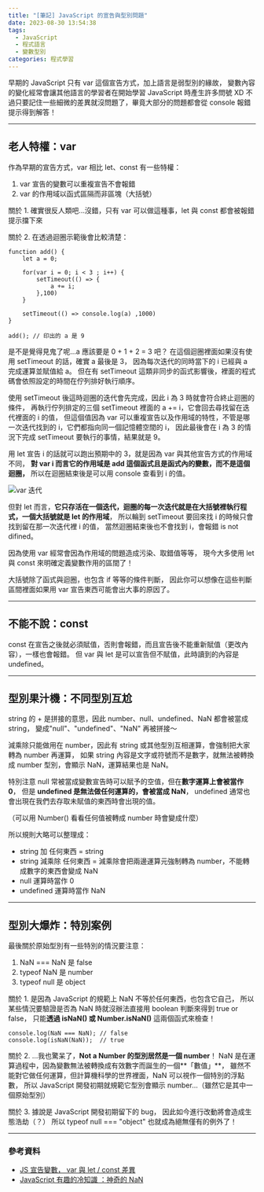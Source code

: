 ```yaml
---
title: "[筆記] JavaScript 的宣告與型別問題"
date: 2023-08-30 13:54:38
tags:
  - JavaScript
  - 程式語言
  - 變數型別
categories: 程式學習
---
```


早期的 JavaScript 只有 var 這個宣告方式，加上語言是弱型別的緣故，
變數內容的變化經常會讓其他語言的學習者在開始學習 JavaScript 時產生許多問號 XD
不過只要記住一些細微的差異就沒問題了，畢竟大部分的問題都會從 console 報錯提示得到解答！

<!-- more -->

---

## 老人特權：var

作為早期的宣告方式，var 相比 let、const 有一些特權：

1. var 宣告的變數可以重複宣告不會報錯
2. var 的作用域以函式區隔而非區塊（大括號）

關於 1. 確實很反人類吧...沒錯，只有 var 可以做這種事，let 與 const 都會被報錯提示擋下來

關於 2. 在透過迴圈示範後會比較清楚：

```JS
function add() {
    let a = 0;

    for(var i = 0; i < 3 ; i++) {
        setTimeout(() => {
            a += i;
        },100)
    }

    setTimeout(() => console.log(a) ,1000)
}

add(); // 印出的 a 是 9
```

是不是覺得見鬼了呢...a 應該要是 0 + 1 + 2 = 3 吧？
在這個迴圈裡面如果沒有使用 setTimeout 的話，確實 a 最後是 3，
因為每次迭代的同時當下的 i 已經與 a 完成運算並賦值給 a。
但在有 setTimeout 這類非同步的函式影響後，裡面的程式碼會依照設定的時間在佇列排好執行順序。

使用 setTimeout 後這時迴圈的迭代會先完成，因此 i 為 3 時就會符合終止迴圈的條件，
再執行佇列排定的三個 setTimeout 裡面的 a += i，它會回去尋找留在迭代裡面的 i 的值，
但這個值因為 var 可以重複宣告以及作用域的特性，不管是哪一次迭代找到的 i，它們都指向同一個記憶體空間的 i，
因此最後會在 i 為 3 的情況下完成 setTimeout 要執行的事情，結果就是 9。

用 let 宣告 i 的話就可以跑出預期中的 3，就是因為 var 與其他宣告方式的作用域不同，
**對 var i 而言它的作用域是 add 這個函式且是函式內的變數，而不是這個迴圈，**
所以在迴圈結束後是可以用 console 查看到 i 的值。

![var 迭代](https://drive.google.com/uc?export=view&id=1Tu1BBCpXOFDepha81CThqcx7IkPL6icH)

但對 let 而言，**它只存活在一個迭代，迴圈的每一次迭代就是在大括號裡執行程式，一個大括號就是 let 的作用域**，
所以輪到 setTimeout 要回來找 i 的時候只會找到留在那一次迭代裡 i 的值，
當然迴圈結束後也不會找到 i，會報錯 is not difined。

因為使用 var 經常會因為作用域的問題造成污染、取錯值等等，
現今大多使用 let 與 const 來明確定義變數作用的區間了！

大括號除了函式與迴圈，也包含 if 等等的條件判斷，
因此你可以想像在這些判斷區間裡面如果用 var 宣告東西可能會出大事的原因了。

---

## 不能不說：const

const 在宣告之後就必須賦值，否則會報錯，而且宣告後不能重新賦值（更改內容），一樣也會報錯。
但 var 與 let 是可以宣告但不賦值，此時讀到的內容是 undefined。

---

## 型別果汁機：不同型別互尬

string 的 + 是拼接的意思，因此 number、null、undefined、NaN 都會被當成 string，
變成"null"、"undefined"、"NaN" 再被拼接～

減乘除只能做用在 number，因此有 string 或其他型別互相運算，會強制把大家轉為 number 再運算，
如果 string 內容是文字或符號而不是數字，就無法被轉換成 number 型別，會顯示 NaN，運算結果也是 NaN。

特別注意 null 常被當成變數宣告時可以賦予的空值，但在**數字運算上會被當作 0**，
但是 **undefined 是無法做任何運算的，會被當成 NaN**，
undefined 通常也會出現在我們去存取未賦值的東西時會出現的值。

（可以用 Number() 看看任何值被轉成 number 時會變成什麼）

所以規則大略可以整理成：

- string 加 任何東西 = string
- string 減乘除 任何東西 = 減乘除會把兩邊運算元強制轉為 number，不能轉成數字的東西會變成 NaN
- null 運算時當作 0
- undefined 運算時當作 NaN

---

## 型別大爆炸：特別案例

最後關於原始型別有一些特別的情況要注意：

1. NaN === NaN 是 false
2. typeof NaN 是 number
3. typeof null 是 object

關於 1. 是因為 JavaScript 的規範上 NaN 不等於任何東西，也包含它自己，
所以某些情況要驗證是否為 NaN 時就沒辦法直接用 boolean 判斷來得到 true or false，
只能**透過 isNaN() 或 Number.isNaN()** 這兩個函式來檢查！

```JS
console.log(NaN === NaN); // false
console.log(isNaN(NaN));  // true
```

關於 2. ...我也驚呆了，**Not a Number 的型別居然是一個 number**！
NaN 是在運算過程中，因為變數無法被轉換成有效數字而誕生的一個**「數值」**，
雖然不能對它做任何運算，但計算機科學的世界裡面，NaN 可以視作一個特別的浮點數，
所以 JavaScript 開發初期就規範它型別會顯示 number...（雖然它是其中一個原始型別）

關於 3. 據說是 JavaScript 開發初期留下的 bug，
因此如今進行改動將會造成生態浩劫（？）
所以 typeof null === "object" 也就成為絕無僅有的例外了！

---

### 參考資料

- [JS 宣告變數， var 與 let / const 差異](https://www.programfarmer.com/articles/2020/javascript-var-let-const-for-loop)
- [JavaScript 有趣的冷知識 ：神奇的 NaN](https://medium.com/andy-blog/javascript-%E6%9C%89%E8%B6%A3%E7%9A%84%E5%86%B7%E7%9F%A5%E8%AD%98-%E4%B8%80-%E7%A5%9E%E5%A5%87%E7%9A%84-nan-eefe0fc5510f)
